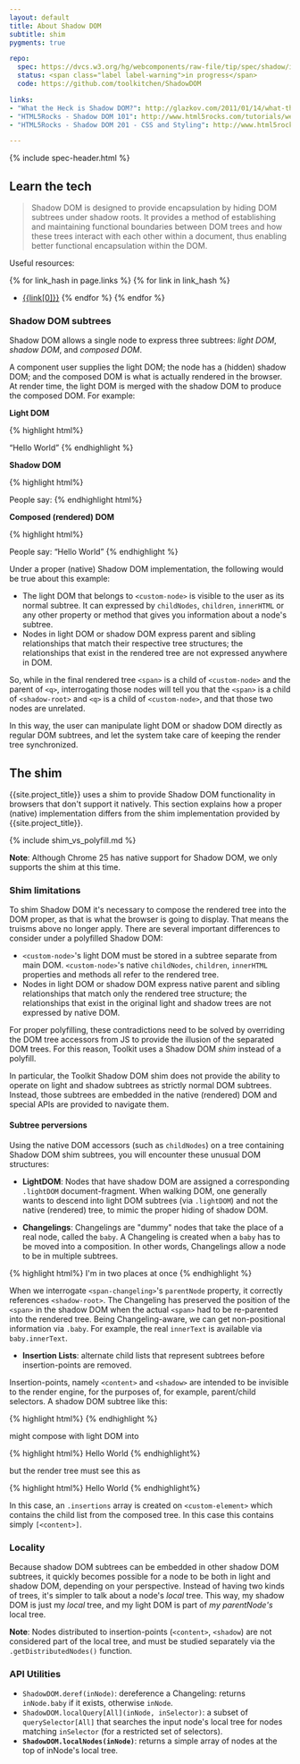 ```yaml
---
layout: default
title: About Shadow DOM
subtitle: shim
pygments: true

repo:
  spec: https://dvcs.w3.org/hg/webcomponents/raw-file/tip/spec/shadow/index.html
  status: <span class="label label-warning">in progress</span>
  code: https://github.com/toolkitchen/ShadowDOM

links:
- "What the Heck is Shadow DOM?": http://glazkov.com/2011/01/14/what-the-heck-is-shadow-dom/
- "HTML5Rocks - Shadow DOM 101": http://www.html5rocks.com/tutorials/webcomponents/shadowdom/
- "HTML5Rocks - Shadow DOM 201 - CSS and Styling": http://www.html5rocks.com/tutorials/webcomponents/shadowdom-201/

---
```


{% include spec-header.html %}

## Learn the tech

> Shadow DOM is designed to provide encapsulation by hiding DOM subtrees under shadow
roots. It provides a method of establishing and maintaining functional boundaries
between DOM trees and how these trees interact with each other within a document,
thus enabling better functional encapsulation within the DOM.

Useful resources:

{% for link_hash in page.links %}
  {% for link in link_hash %}
  - [{{link[0]}}]({{link[1]}})
  {% endfor %}
{% endfor %}

### Shadow DOM subtrees

Shadow DOM allows a single node to express three subtrees: _light DOM_, _shadow DOM_, and _composed DOM_.

A component user supplies the light DOM; the node has a (hidden) shadow DOM; and the composed DOM is what is actually rendered in the browser. At render time, the light DOM is merged with the shadow DOM to produce the composed DOM. For example:

**Light DOM**

{% highlight html%}
<custom-node>
  <!-- everything in here is custom-node's light DOM -->
  <q>Hello World</q>
</custom-node>
{% endhighlight %}

**Shadow DOM**

{% highlight html%}
<!-- shadow-root is attached to custom-node, but is not a child-->
<shadow-root>
  <!-- everything in here is custom-node's shadow DOM -->
  <span>People say: <content></content></span>
</shadow-root>
{% endhighlight html%}    

**Composed (rendered) DOM**

{% highlight html%}
<!-- rendered DOM -->
<custom-node>
  <span>People say: <q>Hello World</q></span>
</custom-node>
{% endhighlight %}

Under a proper (native) Shadow DOM implementation, the following would be true about this example:

* The light DOM that belongs to `<custom-node>` is visible to the user as its normal subtree. It can expressed by `childNodes`, `children`, `innerHTML` or any other property or method that gives you information about a node's subtree.
* Nodes in light DOM or shadow DOM express parent and sibling relationships that match their respective tree structures; the relationships that exist in the rendered tree are not expressed anywhere in DOM.

So, while in the final rendered tree `<span>` is a child of `<custom-node>` and the parent of `<q>`, interrogating those nodes will tell you that the `<span>` is a child of `<shadow-root>` and `<q>` is a child of `<custom-node>`, and that those two nodes are unrelated.

In this way, the user can manipulate light DOM or shadow DOM directly as regular DOM subtrees, and let the system take care of keeping the render tree synchronized.

## The shim

{{site.project_title}} uses a shim to provide Shadow DOM functionality in browsers that don't
support it natively. This section explains how a proper (native) implementation
differs from the shim implementation provided by {{site.project_title}}.

{% include shim_vs_polyfill.md %}

<p class="alert">
<strong>Note</strong>: Although Chrome 25 has native support for Shadow DOM,
we only supports the shim at this time.
</p>

### Shim limitations

To shim Shadow DOM it's necessary to compose the rendered tree into the DOM proper, as that is what the browser is going to display. That means the truisms above no longer apply. There are several important differences to consider under a polyfilled Shadow DOM:

* `<custom-node>`'s light DOM must be stored in a subtree separate from main DOM. `<custom-node>`'s native `childNodes`, `children`, `innerHTML` properties and methods all refer to the rendered tree.
* Nodes in light DOM or shadow DOM express native parent and sibling relationships that match only the rendered tree structure; the relationships that exist in the original light and shadow trees are not expressed by native DOM.

For proper polyfilling, these contradictions need to be solved by overriding the DOM tree accessors from JS to provide the illusion of the separated DOM trees. For this reason, Toolkit uses a Shadow DOM _shim_ instead of a polyfill. 

In particular, the Toolkit Shadow DOM shim does not provide the ability to operate on light and shadow subtrees as strictly normal DOM subtrees. Instead, those subtrees are embedded in the native (rendered) DOM and special APIs are provided to navigate them.

#### Subtree perversions

Using the native DOM accessors (such as `childNodes`) on a tree containing Shadow DOM shim subtrees, you will encounter these unusual DOM structures:

* **LightDOM**: Nodes that have shadow DOM are assigned a corresponding `.lightDOM` document-fragment. When walking DOM, one generally wants to descend into light DOM subtrees (via `.lightDOM`) and not the native (rendered) tree, to mimic the proper hiding of shadow DOM.

* **Changelings**: Changelings are "dummy" nodes that take the place of a real node, called the `baby`. A Changeling is created when a `baby` has to be moved into a composition. In other words, Changelings allow a node to be in multiple subtrees. 

{% highlight html%}
<shadow-root>
  <span-changeling></span-changeling>
</shadow-root>
<custom-node><span>I'm in two places at once</span></custom-node>
{% endhighlight %}
    
When we interrogate `<span-changeling>`'s `parentNode` property, it correctly references `<shadow-root>`. The Changeling has preserved the position of the `<span>` in the shadow DOM when the actual `<span>` had to be re-parented into the rendered tree. Being Changeling-aware, we can get non-positional information via `.baby`. For example, the real `innerText` is available via `baby.innerText`.

* **Insertion Lists**: alternate child lists that represent subtrees before insertion-points are removed. 

Insertion-points, namely `<content>` and `<shadow>` are intended to be invisible to the render engine, for the purposes of, for example, parent/child selectors. A shadow DOM subtree like this:

{% highlight html%}
<content></content>
{% endhighlight %}

might compose with light DOM into 

{% highlight html%}
<custom-element>
  <contesnt>
    <span>Hello World</span>
  </content>
</custom-element>
{% endhighlight%}

but the render tree must see this as

{% highlight html%}
<custom-element>
  <span>Hello World</span>
</custom-element>
{% endhighlight%}

In this case, an `.insertions` array is created on `<custom-element>` which contains the child list from the composed tree. In this case this contains simply `[<content>]`.

### Locality

Because shadow DOM subtrees can be embedded in other shadow DOM subtrees, it quickly becomes possible for a node to be both in light and shadow DOM, depending on your perspective. Instead of having two kinds of trees, it's simpler to talk about a node's _local_ tree. This way, my shadow DOM is just my _local_ tree, and my light DOM is part of _my parentNode's_ local tree. 

<p class="alert">
<strong>Note</strong>: Nodes distributed to insertion-points (<code>&lt;content></code>, <code>&lt;shadow</code>) are not considered part of the local tree, and must be studied separately via the <code>.getDistributedNodes()</code> function.
</p>

### API Utilities

* `ShadowDOM.deref(inNode)`: dereference a Changeling: returns `inNode.baby` if it exists, otherwise `inNode`.
* `ShadowDOM.localQuery[All](inNode, inSelector)`: a subset of `querySelector[All]` that searches the input node's local tree for nodes matching `inSelector` (for a restricted set of selectors).
* **`ShadowDOM.localNodes(inNode)`**: returns a simple array of nodes at the top of inNode's local tree.


